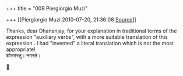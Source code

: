 +++
title = "009 Piergiorgio Muzi"

+++
[[Piergiorgio Muzi	2010-07-20, 21:36:08 [Source](https://groups.google.com/g/samskrita/c/kcwXcrq_pnU)]]



Thanks, dear Dhananjay, for your explanation in traditional terms of the  
expression "auxiliary verbs", with a more suitable translation of this  
expression.. I had "invented" a literal translation which is not the most  
appropriate!  
शोभमस्तु। नमस्ते।



